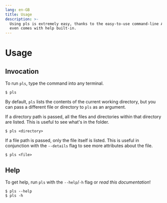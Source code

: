 ```yaml
---
lang: en-GB
title: Usage
description: >-
  Using pls is extremely easy, thanks to the easy-to-use command-line API. It
  even comes with help built-in.
---
```


# Usage

## Invocation

To run `pls`, type the command into any terminal.

```shellsession
$ pls
```

By default, `pls` lists the contents of the current working directory, but you
can pass a different file or directory to `pls` as an argument.

If a directory path is passed, all the files and directories within that
directory are listed. This is useful to see what's in the folder.

```shellsession
$ pls <directory>
```

If a file path is passed, only the file itself is listed. This is useful in
conjunction with the `--details` flag to see more attributes about the file.

```shellsession
$ pls <file>
```

## Help

To get help, run `pls` with the `--help`/`-h` flag or _read this documentation_!

```shellsession
$ pls --help
$ pls -h
```
